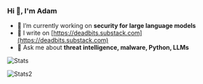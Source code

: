 ### Hi 👋, I'm Adam


- 🔭 I’m currently working on **security for large language models**
- 📝 I write on [https://deadbits.substack.com](https://deadbits.substack.com)
- 💬 Ask me about **threat intelligence, malware, Python, LLMs**

![Stats](https://github-readme-stats.vercel.app/api?username=deadbits&show_icons=true&theme=onedark&locale=en)

![Stats2](https://github-readme-streak-stats.herokuapp.com/?user=deadbits&)
